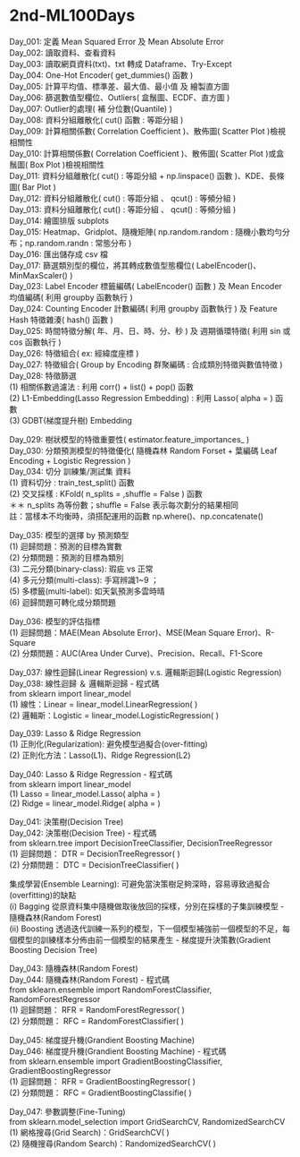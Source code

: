 # 2nd-ML100Days
   
Day_001: 定義 Mean Squared Error 及 Mean Absolute Error  
Day_002: 讀取資料、查看資料  
Day_003: 讀取網頁資料(txt)、txt 轉成 Dataframe、Try-Except    
Day_004: One-Hot Encoder( get_dummies() 函數 )    
Day_005: 計算平均值、標準差、最大值、最小值 及 繪製直方圖  
Day_006: 篩選數值型欄位、Outliers( 盒鬚圖、ECDF、直方圖 )  
Day_007: Outlier的處理( 補 分位數(Quantile) )  
Day_008: 資料分組離散化( cut() 函數 : 等距分組 )  
Day_009: 計算相關係數( Correlation Coefficient )、散佈圖( Scatter Plot )檢視相關性  
Day_010: 計算相關係數( Correlation Coefficient )、散佈圖( Scatter Plot )或盒鬚圖( Box Plot )檢視相關性  
Day_011: 資料分組離散化( cut() : 等距分組 + np.linspace() 函數 )、KDE、長條圖( Bar Plot )  
Day_012: 資料分組離散化( cut() : 等距分組 、 qcut() : 等頻分組 )  
Day_013: 資料分組離散化( cut() : 等距分組 、 qcut() : 等頻分組 )  
Day_014: 繪圖排版 subplots   
Day_015: Heatmap、Gridplot、隨機矩陣( np.random.random : 隨機小數均勻分布；np.random.randn : 常態分布 )   
Day_016: 匯出儲存成 csv 檔  
Day_017: 篩選類別型的欄位，將其轉成數值型態欄位( LabelEncoder()、MinMaxScaler() )  
Day_023: Label Encoder 標籤編碼( LabelEncoder() 函數 ) 及 Mean Encoder 均值編碼( 利用 groupby 函數執行 )  
Day_024: Counting Encoder 計數編碼( 利用 groupby 函數執行 ) 及 Feature Hash 特徵雜湊( hash() 函數 )  
Day_025: 時間特徵分解( 年、月、日、時、分、秒 ) 及 週期循環特徵( 利用 sin 或 cos 函數執行 )  
Day_026: 特徵組合( ex: 經緯度座標 )  
Day_027: 特徵組合( Group by Encoding 群聚編碼 : 合成類別特徵與數值特徵 )  
Day_028: 特徵篩選    
         (1) 相關係數過濾法 : 利用 corr() + list() + pop() 函數   
         (2) L1-Embedding(Lasso Regression Embedding) : 利用 Lasso( alpha = ) 函數  
         (3) GDBT(梯度提升樹) Embedding    
  
Day_029: 樹狀模型的特徵重要性( estimator.feature_importances_ )  
Day_030: 分類預測模型的特徵優化( 隨機森林 Random Forset + 葉編碼 Leaf Encoding + Logistic Regression )  
Day_034: 切分 訓練集/測試集 資料    
         (1) 資料切分 : train_test_split() 函數   
         (2) 交叉採樣 : KFold( n_splits = ,shuffle = False ) 函數   
         ＊＊ n_splits 為等份數；shuffle = False 表示每次劃分的結果相同  
         註：當樣本不均衡時，須搭配運用的函數 np.where()、np.concatenate()  

Day_035: 模型的選擇 by 預測類型  
         (1) 迴歸問題：預測的目標為實數  
         (2) 分類問題：預測的目標為類別  
         (3) 二元分類(binary-class): 瑕疵 vs 正常  
         (4) 多元分類(multi-class): 手寫辨識1~9 ；    
         (5) 多標籤(multi-label): 如天氣預測多雲時晴  
         (6) 迴歸問題可轉化成分類問題
  
Day_036: 模型的評估指標  
         (1) 迴歸問題：MAE(Mean Absolute Error)、MSE(Mean Square Error)、R-Square  
         (2) 分類問題：AUC(Area Under Curve)、Precision、Recall、F1-Score  
  
Day_037: 線性迴歸(Linear Regression) v.s. 邏輯斯迴歸(Logistic Regression)  
Day_038: 線性迴歸 ＆ 邏輯斯迴歸 - 程式碼    
         from sklearn import linear_model  
         (1) 線性：Linear = linear_model.LinearRegression( )  
         (2) 邏輯斯：Logistic = linear_model.LogisticRegression( )   
         
Day_039: Lasso & Ridge Regression  
         (1) 正則化(Regularization): 避免模型過擬合(over-fitting)  
         (2) 正則化方法：Lasso(L1)、Ridge Regression(L2)   

Day_040: Lasso & Ridge Regression - 程式碼     
         from sklearn import linear_model  
         (1) Lasso = linear_model.Lasso( alpha =  )  
         (2) Ridge = linear_model.Ridge( alpha =  )  
  
Day_041: 決策樹(Decision Tree)     
Day_042: 決策樹(Decision Tree) - 程式碼     
         from sklearn.tree import DecisionTreeClassifier, DecisionTreeRegressor    
         (1) 迴歸問題： DTR = DecisionTreeRegressor( )  
         (2) 分類問題： DTC = DecisionTreeClassifier( )  
  
   
集成學習(Ensemble Learning): 可避免當決策樹足夠深時，容易導致過擬合(overfitting)的缺點   
(i) Bagging 從原資料集中隨機做取後放回的採樣，分別在採樣的子集訓練模型 - 隨機森林(Random Forest)   
(ii) Boosting 透過迭代訓練一系列的模型，下一個模型補強前一個模型的不足，每個模型的訓練樣本分佈由前一個模型的結果產生 - 梯度提升決策數(Gradient Boosting Decision Tree)

Day_043: 隨機森林(Random Forest)        
Day_044: 隨機森林(Random Forest) - 程式碼   
         from sklearn.ensemble import RandomForestClassifier, RandomForestRegressor    
         (1) 迴歸問題： RFR = RandomForestRegressor( )  
         (2) 分類問題： RFC = RandomForestClassifier( ) 
         
Day_045: 梯度提升機(Grandient Boosting Machine)       
Day_046: 梯度提升機(Grandient Boosting Machine) - 程式碼   
         from sklearn.ensemble import GradientBoostingClassifier, GradientBoostingRegressor   
         (1) 迴歸問題： RFR = GradientBoostingRegressor( )  
         (2) 分類問題： RFC = GradientBoostingClassifie( ) 
                  
Day_047: 參數調整(Fine-Tuning)  
         from sklearn.model_selection import GridSearchCV, RandomizedSearchCV  
         (1) 網格搜尋(Grid Search)：GridSearchCV( )  
         (2) 隨機搜尋(Random Search)：RandomizedSearchCV( )    
         
         
                  
